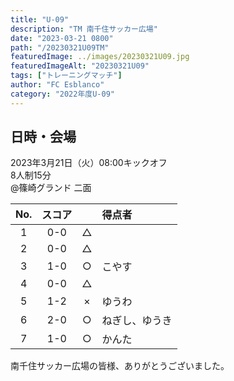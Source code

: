 ```yaml
---
title: "U-09"
description: "TM 南千住サッカー広場"
date: "2023-03-21 0800"
path: "/20230321U09TM"
featuredImage: ../images/20230321U09.jpg
featuredImageAlt: "20230321U09"
tags: ["トレーニングマッチ"]
author: "FC Esblanco"
category: "2022年度U-09"
---
```


## 日時・会場

2023年3月21日（火）08:00キックオフ<br>
8人制15分<br>
@篠崎グランド 二面

| No.| スコア |   | 得点者  |
|:--:|:------:|:-:|:--------|
| 1  | 0-0 | △ ||
| 2  | 0-0 | △ ||
| 3  | 1-0 | ○ |こやす|
| 4  | 0-0 | △ ||
| 5  | 1-2 | × |ゆうわ|
| 6  | 2-0 | ○ |ねぎし、ゆうき|
| 7  | 1-0 | ○ |かんた|


南千住サッカー広場の皆様、ありがとうございました。